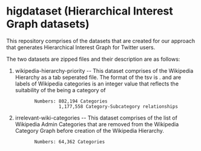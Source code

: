 higdataset (Hierarchical Interest Graph datasets)
==========

This repository comprises of the datasets that are created for our approach that generates 
Hierarchical Interest Graph for Twitter users.

The two datasets are zipped files and their description are as follows:

1. wikipedia-hierarchy-priority -- This dataset comprises of the Wikipedia Hierarchy as a tab seperated file. The format of
              the tsv is <sub-category><tab><category><tab><priority>. 
              <sub-category> and <category> are labels of Wikipedia categories
              <priority> is an integer value that reflects the suitability of the <category> being a category of <sub-category>

              Numbers: 802,194 Categories 
                       1,177,558 Category-Subcategory relationships
2. irrelevant-wiki-categories -- This dataset comprises of the list of Wikipedia Admin Categories that are removed
              from the Wikipedia Category Graph before creation of the Wikipedia Hierarchy. 

              Numbers: 64,362 Categories

      
